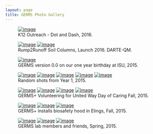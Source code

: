 ```yaml
---
layout: page
title: GERMS Photo Gallery
---
```

<figure class="third">
        <a href="https://raw.githubusercontent.com/germs-lab/germs-lab.github.com/master/images/rand9.jpg"><img src="https://raw.githubusercontent.com/germs-lab/germs-lab.github.com/master/images/rand9.jpg" alt="image"></a>
        <figcaption>K12 Outreach - Dot and Dash, 2016. </figcaption>
</figure>

<figure class="third">
        <a href="https://raw.githubusercontent.com/germs-lab/germs-lab.github.com/master/images/rand7.jpg"><img src="https://raw.githubusercontent.com/germs-lab/germs-lab.github.com/master/images/rand7.jpg" alt="image"></a>
        <a href="https://raw.githubusercontent.com/germs-lab/germs-lab.github.com/master/images/rand8.jpg"><img src="https://raw.githubusercontent.com/germs-lab/germs-lab.github.com/master/images/rand8.jpg" alt="image"></a>        
        <figcaption>Rump2Runoff Soil Columns, Launch 2016.  DARTE-QM. </figcaption>
</figure>


<figure class="third">
        <a href="https://raw.githubusercontent.com/germs-lab/germs-lab.github.com/master/images/germs_v0.jpg"><img src="https://raw.githubusercontent.com/germs-lab/germs-lab.github.com/master/images/germs_v0.jpg" alt="image"></a>
        <figcaption>GERMS version 0.0 on our one year birthday at ISU, 2015.</figcaption>
</figure>

<figure class="third">
        <a href="https://raw.githubusercontent.com/germs-lab/germs-lab.github.com/master/images/rand2.jpg"><img src="https://raw.githubusercontent.com/germs-lab/germs-lab.github.com/master/images/rand2.jpg" alt="image"></a>
        <a href="https://raw.githubusercontent.com/germs-lab/germs-lab.github.com/master/images/rand3.jpg"><img src="https://raw.githubusercontent.com/germs-lab/germs-lab.github.com/master/images/rand3.jpg" alt="image"></a>
        <a href="https://raw.githubusercontent.com/germs-lab/germs-lab.github.com/master/images/rand4.jpg"><img src="https://raw.githubusercontent.com/germs-lab/germs-lab.github.com/master/images/rand4.jpg" alt="image"></a>                
        <a href="https://raw.githubusercontent.com/germs-lab/germs-lab.github.com/master/images/rand5.jpg"><img src="https://raw.githubusercontent.com/germs-lab/germs-lab.github.com/master/images/rand5.jpg" alt="image"></a>
        <a href="https://raw.githubusercontent.com/germs-lab/germs-lab.github.com/master/images/rand6.jpg"><img src="https://raw.githubusercontent.com/germs-lab/germs-lab.github.com/master/images/rand6.jpg" alt="image"></a>               
        <figcaption>Random shots from Year 1, 2015.</figcaption>
</figure>

<figure class="third">
	<a href="https://raw.githubusercontent.com/germs-lab/germs-lab.github.com/master/images/care0.gif"><img src="https://raw.githubusercontent.com/germs-lab/germs-lab.github.com/master/images/care0.gif" alt="image"></a>
	<a href="https://raw.githubusercontent.com/germs-lab/germs-lab.github.com/master/images/care1.gif"><img src="https://raw.githubusercontent.com/germs-lab/germs-lab.github.com/master/images/care1.gif" alt="image"></a>
	<a href="https://raw.githubusercontent.com/germs-lab/germs-lab.github.com/master/images/care2.gif"><img src="https://raw.githubusercontent.com/germs-lab/germs-lab.github.com/master/images/care2.gif" alt="image"></a>
		<a href="https://raw.githubusercontent.com/germs-lab/germs-lab.github.com/master/images/care3.gif"><img src="https://raw.githubusercontent.com/germs-lab/germs-lab.github.com/master/images/care3.gif" alt="image"></a>
	<figcaption>GERMS+ Volunteering for United Way Day of Caring Fall, 2015.</figcaption>
</figure>


<figure class="third">
	<a href="https://raw.githubusercontent.com/germs-lab/germs-lab.github.com/master/images/hood1.gif"><img src="https://raw.githubusercontent.com/germs-lab/germs-lab.github.com/master/images/hood1.gif" alt="image"></a>
	<a href="https://raw.githubusercontent.com/germs-lab/germs-lab.github.com/master/images/hood2.gif"><img src="https://raw.githubusercontent.com/germs-lab/germs-lab.github.com/master/images/hood2.gif" alt="image"></a>
	<a href="https://raw.githubusercontent.com/germs-lab/germs-lab.github.com/master/images/hood3.gif"><img src="https://raw.githubusercontent.com/germs-lab/germs-lab.github.com/master/images/hood3.gif" alt="image"></a>
	<figcaption>GERMS+ installs biosafety hood in Elings, Fall, 2015.</figcaption>
</figure>


<figure class="third">
	<a href="https://raw.githubusercontent.com/germs-lab/germs-lab.github.com/master/images/JinAndRyan_big.jpg"><img src="https://raw.githubusercontent.com/germs-lab/germs-lab.github.com/master/images/JinAndRyan_small.jpg" alt="image"></a>
	<a href="https://raw.githubusercontent.com/germs-lab/germs-lab.github.com/master/images/algae.big.jpg"><img src="https://raw.githubusercontent.com/germs-lab/germs-lab.github.com/master/images/algae.small.jpg" alt="image"></a>
	<a href="https://raw.githubusercontent.com/germs-lab/germs-lab.github.com/master/images/adinaandtomas.big.jpg"><img src="https://raw.githubusercontent.com/germs-lab/germs-lab.github.com/master/images/adinaandtomas.small.jpg" alt="image"></a>
	<figcaption>GERMS lab members and friends, Spring, 2015.</figcaption>
</figure>
